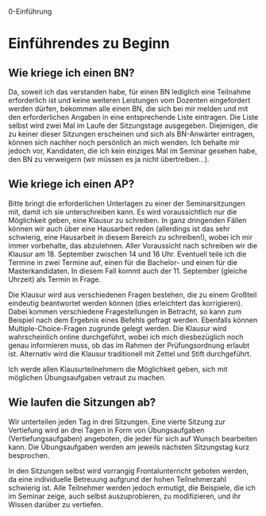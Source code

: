 0-Einführung

# Einführendes zu Beginn

## Wie kriege ich einen BN?

Da, soweit ich das verstanden habe, für einen BN lediglich eine Teilnahme erforderlich ist und keine weiteren Leistungen vom Dozenten eingefordert werden dürfen, bekommen alle einen BN, die sich bei mir melden und mit den erforderlichen Angaben in eine entsprechende Liste eintragen. Die Liste selbst wird zwei Mal im Laufe der Sitzungstage ausgegeben. Diejenigen, die zu keiner dieser Sitzungen erscheinen und sich als BN-Anwärter eintragen, können sich nachher noch persönlich an mich wenden. Ich behalte mir jedoch vor, Kandidaten, die ich kein einziges Mal im Seminar gesehen habe, den BN zu verweigern (wir müssen es ja nicht übertreiben...).

## Wie kriege ich einen AP?

Bitte bringt die erforderlichen Unterlagen zu einer der Seminarsitzungen mit, damit ich sie unterschreiben kann. Es wird voraussichtlich nur die Möglichkeit geben, eine Klausur zu schreiben. In ganz dringenden Fällen können wir auch über eine Hausarbeit reden (allerdings ist das sehr schwierig, eine Hausarbeit in diesem Bereich zu schreiben!), wobei ich mir immer vorbehalte, das abzulehnen. Aller Voraussicht nach schreiben wir die Klausur am 18. September zwischen 14 und 16 Uhr. Eventuell teile ich die Termine in zwei Termine auf, einen für die Bachelor- und einen für die Masterkandidaten. In diesem Fall kommt auch der 11. September (gleiche Uhrzeit) als Termin in Frage. 

Die Klausur wird aus verschiedenen Fragen bestehen, die zu einem Großteil eindeutig beantwortet werden können (dies erleichtert das korrigieren). Dabei kommen verschiedene Fragestellungen in Betracht, so kann zum Beispiel nach dem Ergebnis eines Befehls gefragt werden. Ebenfalls können Multiple-Choice-Fragen zugrunde gelegt werden. Die Klausur wird wahrscheinlich online durchgeführt, wobei ich mich diesbezüglich noch genau informieren muss, ob das im Rahmen der Prüfungsordnung erlaubt ist. Alternativ wird die Klausur traditionell mit Zettel und Stift durchgeführt.

Ich werde allen Klausurteilnehmern die Möglichkeit geben, sich mit möglichen Übungsaufgaben vetraut zu machen.

## Wie laufen die Sitzungen ab?

Wir unterteilen jeden Tag in drei Sitzungen. Eine vierte Sitzung zur Vertiefung wird an drei Tagen in Form von Übungsaufgaben (Vertiefungsaufgaben) angeboten, die jeder für sich auf Wunsch bearbeiten kann. Die Übungsaufgaben werden am jeweils nächsten Sitzungstag kurz besprochen.

In den Sitzungen selbst wird vorrangig Frontalunterricht geboten werden, da eine individuelle Betreuung aufgrund der hohen Teilnehmerzahl schwierig ist. Alle Teilnehmer werden jedoch ermutigt, die Beispiele, die ich im Seminar zeige, auch selbst auszuprobieren, zu modifizieren, und ihr Wissen darüber zu vertiefen.

 

